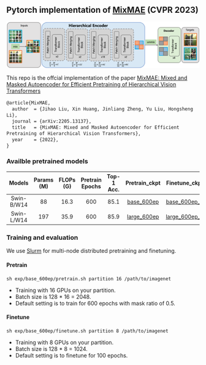 ## Pytorch implementation of [MixMAE](https://arxiv.org/abs/2205.13137) (CVPR 2023)

![tenser](figures/mixmae.png)

This repo is the offcial implementation of the paper [MixMAE: Mixed and Masked Autoencoder for Efficient Pretraining of Hierarchical Vision Transformers](https://arxiv.org/abs/2205.13137)

```
@article{MixMAE,
  author  = {Jihao Liu, Xin Huang, Jinliang Zheng, Yu Liu, Hongsheng Li},
  journal = {arXiv:2205.13137},
  title   = {MixMAE: Mixed and Masked Autoencoder for Efficient Pretraining of Hierarchical Vision Transformers},
  year    = {2022},
}
```


### Availble pretrained models
|Models | Params (M) | FLOPs (G) | Pretrain Epochs | Top-1 Acc. | Pretrain_ckpt | Finetune_ckpt |
| :---: | :---: | :---: | :---: | :---: | :---: | :---: |
| Swin-B/W14 | 88 | 16.3 | 600 | 85.1 | [base_600ep](https://drive.google.com/file/d/1pZYmTv08xK_kOe2kk6ahuvgJVkHm-ZIa/view?usp=sharing) | [base_600ep_ft](https://drive.google.com/file/d/1zkOyh8jnFW7iYG3sOfp6LLG5wu4VbiXb/view?usp=sharing)| 
| Swin-L/W14 | 197 | 35.9 | 600 | 85.9 | [large_600ep](https://drive.google.com/file/d/1dM8Lu2nVEukxPwn7PLmDmRAYwQV59ttx/view?usp=sharing) | [large_600ep_ft](https://drive.google.com/file/d/1b1BxGAewK1ICxxCEwF24YEDSjlQ9Ts9n/view?usp=sharing) |


### Training and evaluation

We use [Slurm](https://slurm.schedmd.com/documentation.html) for multi-node distributed pretraining and finetuning. 

#### Pretrain
```
sh exp/base_600ep/pretrain.sh partition 16 /path/to/imagenet
```
- Training with 16 GPUs on your partition.
- Batch size is 128 * 16 = 2048.
- Default setting is to train for 600 epochs with mask ratio of 0.5.

#### Finetune
```
sh exp/base_600ep/finetune.sh partition 8 /path/to/imagenet
```
- Training with 8 GPUs on your partition.
- Batch size is 128 * 8 = 1024.
- Default setting is to finetune for 100 epochs.